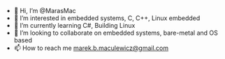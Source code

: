 - 👋 Hi, I’m @MarasMac
- 👀 I’m interested in embedded systems, C, C++, Linux embedded
- 🌱 I’m currently learning C#, Building Linux
- 💞️ I’m looking to collaborate on embedded systems, bare-metal and OS based
- 📫 How to reach me marek.b.maculewicz@gmail.com

<!---
MarasMac/MarasMac is a ✨ special ✨ repository because its `README.md` (this file) appears on your GitHub profile.
You can click the Preview link to take a look at your changes.
--->
